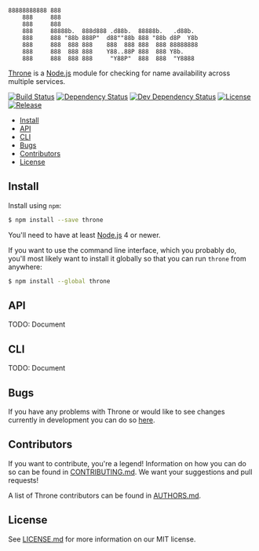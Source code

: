     88888888888 888
        888     888
        888     888
        888     88888b.  888d888 .d88b.  88888b.   .d88b.
        888     888 "88b 888P"  d88""88b 888 "88b d8P  Y8b
        888     888  888 888    888  888 888  888 88888888
        888     888  888 888    Y88..88P 888  888 Y8b.
        888     888  888 888     "Y88P"  888  888  "Y8888

[Throne](https://github.com/neocotic/throne) is a [Node.js](https://nodejs.org) module for checking for name
availability across multiple services.

[![Build Status](https://img.shields.io/travis/neocotic/throne/develop.svg?style=flat-square)](https://travis-ci.org/neocotic/throne)
[![Dependency Status](https://img.shields.io/david/neocotic/throne.svg?style=flat-square)](https://david-dm.org/neocotic/throne)
[![Dev Dependency Status](https://img.shields.io/david/dev/neocotic/throne.svg?style=flat-square)](https://david-dm.org/neocotic/throne?type=dev)
[![License](https://img.shields.io/npm/l/throne.svg?style=flat-square)](https://github.com/neocotic/throne/blob/master/LICENSE.md)
[![Release](https://img.shields.io/npm/v/throne.svg?style=flat-square)](https://www.npmjs.com/package/throne)

* [Install](#install)
* [API](#api)
* [CLI](#cli)
* [Bugs](#bugs)
* [Contributors](#contributors)
* [License](#license)

## Install

Install using `npm`:

``` bash
$ npm install --save throne
```

You'll need to have at least [Node.js](https://nodejs.org) 4 or newer.

If you want to use the command line interface, which you probably do, you'll most likely want to install it globally so
that you can run `throne` from anywhere:

``` bash
$ npm install --global throne
```

## API

TODO: Document

## CLI

TODO: Document

## Bugs

If you have any problems with Throne or would like to see changes currently in development you can do so
[here](https://github.com/neocotic/throne/issues).

## Contributors

If you want to contribute, you're a legend! Information on how you can do so can be found in
[CONTRIBUTING.md](https://github.com/neocotic/throne/blob/master/CONTRIBUTING.md). We want your suggestions and pull
requests!

A list of Throne contributors can be found in [AUTHORS.md](https://github.com/neocotic/throne/blob/master/AUTHORS.md).

## License

See [LICENSE.md](https://github.com/neocotic/throne/raw/master/LICENSE.md) for more information on our MIT license.
